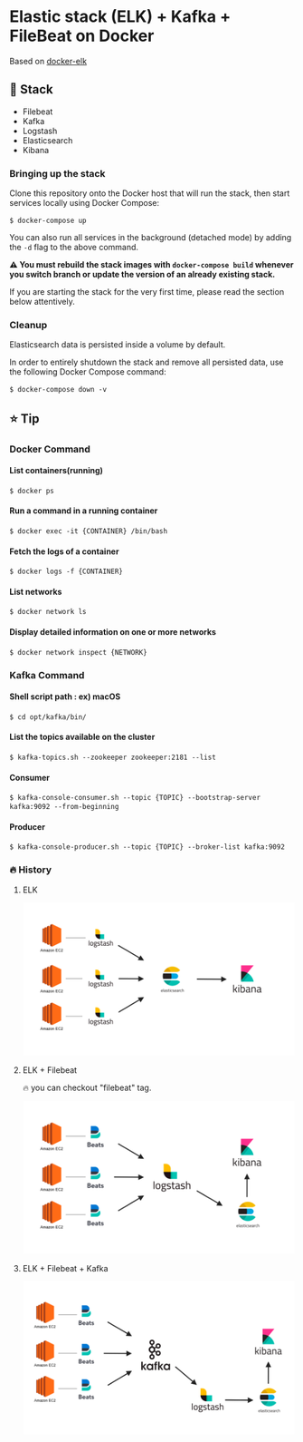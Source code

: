 # Elastic stack (ELK) + Kafka + FileBeat on Docker

Based on [docker-elk](https://github.com/deviantony/docker-elk)

## 🚀 Stack

- Filebeat
- Kafka
- Logstash
- Elasticsearch
- Kibana


### Bringing up the stack

Clone this repository onto the Docker host that will run the stack, then start services locally using Docker Compose:

```console
$ docker-compose up
```

You can also run all services in the background (detached mode) by adding the `-d` flag to the above command.

**:warning: You must rebuild the stack images with `docker-compose build` whenever you switch branch or update the
version of an already existing stack.**

If you are starting the stack for the very first time, please read the section below attentively.

### Cleanup

Elasticsearch data is persisted inside a volume by default.

In order to entirely shutdown the stack and remove all persisted data, use the following Docker Compose command:

```console
$ docker-compose down -v
```

## ⭐️ Tip

### Docker Command

#### List containers(running) 
```shell script
$ docker ps
```

#### Run a command in a running container
```shell script
$ docker exec -it {CONTAINER} /bin/bash
```

#### Fetch the logs of a container
```shell script
$ docker logs -f {CONTAINER}
```

#### List networks
```shell script
$ docker network ls
```

#### Display detailed information on one or more networks
```shell script
$ docker network inspect {NETWORK}
```

### Kafka Command

#### Shell script path : ex) macOS
```shell script
$ cd opt/kafka/bin/
```

#### List the topics available on the cluster
```shell script
$ kafka-topics.sh --zookeeper zookeeper:2181 --list
```
 
#### Consumer
```shell script
$ kafka-console-consumer.sh --topic {TOPIC} --bootstrap-server kafka:9092 --from-beginning
```

#### Producer
```shell script
$ kafka-console-producer.sh --topic {TOPIC} --broker-list kafka:9092
```

### 🔥 History

1. ELK

   ![ELK](ELK.png) 

1. ELK + Filebeat
    
   🔥 you can checkout "filebeat" tag.
   
   ![ELK_Beats](ELK_Beats.png)

1. ELK + Filebeat + Kafka
    
   ![ELK_Beats_Kafka](ELK_Beats_Kafka.png)
